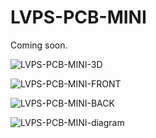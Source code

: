 # LVPS-PCB-MINI

Coming soon.

![LVPS-PCB-MINI-3D](https://github.com/user-attachments/assets/543b3357-0a0c-42d2-8d70-57c261cef91e)

![LVPS-PCB-MINI-FRONT](https://github.com/user-attachments/assets/f955d9b7-aae2-4881-99e9-d28ef7341c09)

![LVPS-PCB-MINI-BACK](https://github.com/user-attachments/assets/3ca76da6-aeb0-4522-b8cd-59c4cdbc5221)

![LVPS-PCB-MINI-diagram](https://github.com/user-attachments/assets/b6899a81-8350-4411-a303-de7dda9ae64a)


